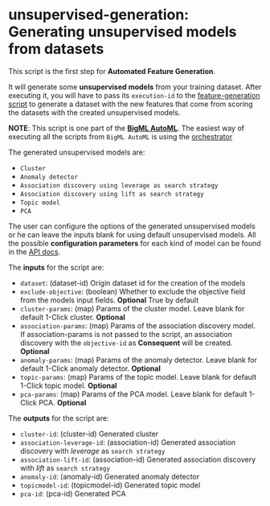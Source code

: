# unsupervised-generation: Generating unsupervised models from datasets

This script is the first step for **Automated Feature Generation**.

It will generate some **unsupervised models** from your training
dataset. After executing it, you will have to pass its `execution-id`
to the [feature-generation script](../feature-generation) to generate
a dataset with the new features that come from scoring the datasets
with the created unsupervised models.

**NOTE**: This script is one part of the [**BigML
AutoML**](../readme.md). The easiest way of executing all the scripts
from `BigML AutoML` is using the
[orchestrator](../automl-orchestrator/readme.md)

The generated unsupervised models are:

* `Cluster`
* `Anomaly detector`
* `Association discovery using leverage as search strategy`
* `Association discovery using lift as search strategy`
* `Topic model`
* `PCA`

The user can configure the options of the generated unsupervised
models or he can leave the inputs blank for using default unsupervised
models. All the possible **configuration parameters** for each kind of
model can be found in the [API docs](https://bigml.com/api).

The **inputs** for the script are:

* `dataset`: (dataset-id) Origin dataset id for the creation of the models
* `exclude-objective`: (boolean) Whether to exclude the objective field from the models input fields. **Optional** True by default
* `cluster-params`: (map) Params of the cluster model. Leave blank for default 1-Click cluster. **Optional**
* `association-params`: (map) Params of the association discovery model. If association-params is not passed to the script, an association discovery with the `objective-id` as **Consequent** will be created. **Optional**
* `anomaly-params`: (map) Params of the anomaly detector. Leave blank for default 1-Click anomaly detector. **Optional**
* `topic-params`: (map) Params of the topic model. Leave blank for default 1-Click topic model. **Optional**
* `pca-params`: (map) Params of the PCA model. Leave blank for default 1-Click PCA. **Optional**

The **outputs** for the script are:
* `cluster-id`: (cluster-id) Generated cluster
* `association-leverage-id`: (association-id) Generated association discovery with *leverage* as `search strategy`
* `association-lift-id`: (association-id) Generated association discovery with *lift* as `search strategy`
* `anomaly-id`: (anomaly-id) Generated anomaly detector
* `topicmodel-id`: (topicmodel-id) Generated topic model
* `pca-id`: (pca-id) Generated PCA
